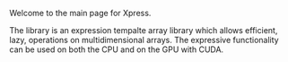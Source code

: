 Welcome to the main page for Xpress.

The library is an expression tempalte array library which allows efficient, lazy, 
operations on multidimensional arrays. The expressive functionality can be used on
both the CPU and on the GPU with CUDA.
